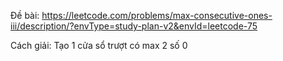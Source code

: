 Đề bài:
https://leetcode.com/problems/max-consecutive-ones-iii/description/?envType=study-plan-v2&envId=leetcode-75

Cách giải:
Tạo 1 cửa sổ trượt có max 2 số 0